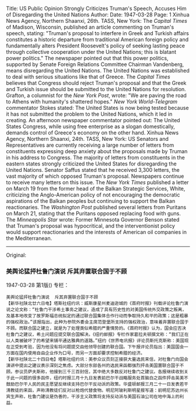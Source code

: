 Title: US Public Opinion Strongly Criticizes Truman's Speech, Accuses Him of Disregarding the United Nations
Author:
Date: 1947-03-28
Page: 1
Xinhua News Agency, Northern Shaanxi, 26th. TASS, New York: The *Capital Times* of Madison, Wisconsin, published an article commenting on Truman's speech, stating: "Truman's proposal to interfere in Greek and Turkish affairs constitutes a historic departure from traditional American foreign policy and fundamentally alters President Roosevelt's policy of seeking lasting peace through collective cooperation under the United Nations; this is blatant power politics." The newspaper pointed out that this power politics, supported by Senate Foreign Relations Committee Chairman Vandenberg, means disregarding the United Nations. The United Nations was established to deal with serious situations like that of Greece. The *Capital Times* believes that Congress should reject Truman's proposal and that the Greek and Turkish issue should be submitted to the United Nations for resolution. Grafton, a columnist for the *New York Post*, wrote: "We are paving the road to Athens with humanity's shattered hopes." *New York World-Telegram* commentator Stokes stated: The United States is now being tested because it has not submitted the problem to the United Nations, which it led in creating. An afternoon newspaper commentator pointed out: The United States Congress, while using free enterprise as a slogan domestically, demands control of Greece's economy on the other hand.
Xinhua News Agency, Northern Shaanxi, 24th. TASS, New York: US Senators and Representatives are currently receiving a large number of letters from constituents expressing deep anxiety about the proposals made by Truman in his address to Congress. The majority of letters from constituents in the eastern states strongly criticized the United States for disregarding the United Nations. Senator Saffus stated that he received 3,300 letters, the vast majority of which opposed Truman's proposal. Newspapers continue to receive many letters on this issue. The *New York Times* published a letter on March 19 from the former head of the Balkan Strategic Services, White, criticizing the Anglo-American policy of not encouraging the democratic aspirations of the Balkan peoples but continuing to support the Balkan reactionaries. The *Washington Post* published several letters from Puritans on March 21, stating that the Puritans opposed replacing food with guns. The *Minneapolis Star* wrote: Former Minnesota Governor Benson stated that Truman's proposal was hypocritical, and the interventionist policy would support reactionaries and the interests of American oil companies in the Mediterranean.



<hr /> 

Original: 


### 美舆论猛抨杜鲁门演说  斥其弃置联合国于不顾

1947-03-28
第1版()
专栏：

    美舆论猛抨杜鲁门演说  斥其弃置联合国于不顾
    【新华社陕北廿六日电】塔斯社纽约讯：威斯康星州麦迪逊城的《首府时报》刊载评论杜鲁门演说之论文称：“杜鲁门干涉希土事务之建议，造成了具有历史性的对美国传统外交政策之叛离，及基本地改变了故罗斯福总统拟定的通过联合国集体合作行动而争取持久和平的政策；这是粗暴的强权政治。”该报指出，此种为参院外委会主席范登堡所支持的强权政治，意味着弃置联合国于不顾。而联合国之建立，就是为了处理类似希腊的严重情势的。《首府时报》认为，国会应否决杜鲁门之建议，希土问题应提交联合国解决。《纽约邮报》专栏作家葛拉夫顿撰文称：“我们正在以人类被破坏了的希望来铺平通达雅典的道路。”纽约《世界电讯报》评论员斯托克斯称：美国现在正受到考验，因为他没有将问题提交由他领导创建的联合国。下午报评论员指出：美国国会一方面在国内使用自由企业作为口号，而另一方面却要求控制希腊的经济。
    【新华社陕北二十四日电】塔斯社纽约讯：美参众议员刻正接获大量选民来信，对杜鲁门向国会演讲中提出之建议表示深刻之焦虑。大部分东部各州的选民来函都强烈抨击美国置联合国于不顾。参议员萨夫斯称，他接到三千三百封信，其中绝大多数反对杜鲁门之建议。各报继续收到关于此一问题的很多函件，纽约时报三月十九日发表前巴尔干战略服务处首脑白之函件抨击英美不鼓励巴尔干人民的民主愿望反继续支持巴尔干反动派的政策。华盛顿邮报三月二十一日发表若干清教徒的来函，声称清教徒们反对以枪炮代替食物。明尼阿玻利斯明星报写道：前明尼苏达州长宾生声称，杜鲁门建议是伪善的，干涉主义政策将支持反动派与美国石油公司在地中海上的利益。

